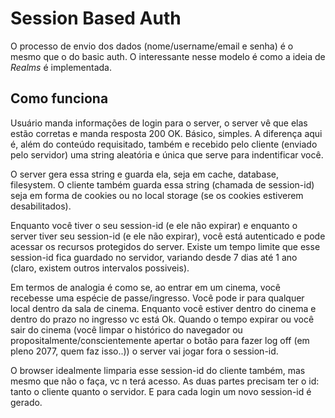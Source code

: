# Session Based Auth

O processo de envio dos dados (nome/username/email e senha) é o mesmo que o do basic auth. O interessante nesse modelo é como a ideia de *Realms* é implementada.

## Como funciona
Usuário manda informações de login para o server, o server vê que elas estão corretas e manda resposta 200 OK. Básico, simples. A diferença aqui é, além do conteúdo requisitado, também e recebido pelo cliente (enviado pelo servidor) uma string aleatória e única que serve para indentificar você.

O server gera essa string e guarda ela, seja em cache, database, filesystem. O cliente também guarda essa string (chamada de session-id) seja em forma de cookies ou no local storage (se os cookies estiverem desabilitados).

Enquanto você tiver o seu session-id (e ele não expirar) e enquanto o server tiver seu session-id (e ele não expirar), você está autenticado e pode acessar os recursos protegidos do server. Existe um tempo limite que esse session-id fica guardado no servidor, variando desde 7 dias até 1 ano (claro, existem outros intervalos possiveis).

Em termos de analogia é como se, ao entrar em um cinema, você recebesse uma espécie de passe/ingresso. Você pode ir para qualquer local dentro da sala de cinema. Enquanto você estiver dentro do cinema e dentro do prazo no ingresso vc está Ok. Quando o tempo expirar ou você sair do cinema (você limpar o histórico do navegador ou propositalmente/conscientemente apertar o botão para fazer log off (em pleno 2077, quem faz isso..)) o server vai jogar fora o session-id.

O browser idealmente limparia esse session-id do cliente também, mas mesmo que não o faça, vc n terá acesso. As duas partes precisam ter o id: tanto o cliente quanto o servidor. E para cada login um novo session-id é gerado.
